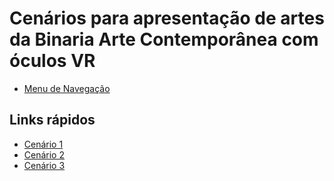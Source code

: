 # Cenários para apresentação de artes da Binaria Arte Contemporânea com óculos VR
* [Menu de Navegação](https://iammatheus.github.io/cenarios/index.html)

## Links rápidos
* [Cenário 1](https://iammatheus.github.io/cenarios/cenarios/cenario_1/index.html)
* [Cenário 2](https://iammatheus.github.io/cenarios/cenarios/cenario_2/index.html)
* [Cenário 3](https://iammatheus.github.io/cenarios/cenarios/cenario_3/index.html)
